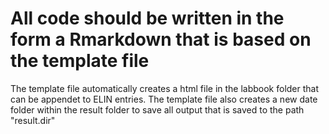# All code should be written in the form a Rmarkdown that is based on the template file
The template file automatically creates a html file in the labbook folder that can be appendet to ELIN entries.
The template file also creates a new date folder within the result folder to save all output that is saved to the path "result.dir"
